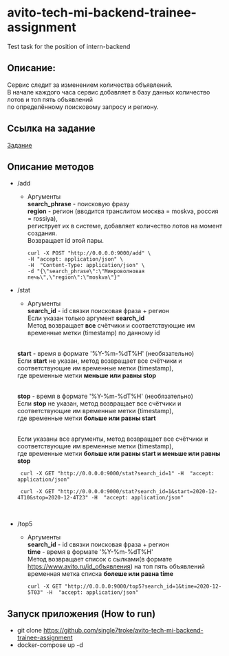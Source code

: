# avito-tech-mi-backend-trainee-assignment
   Test task for the position of intern-backend


## Описание:
Сервис следит за изменением количества объявлений.<br>
В начале каждого часа сервис добавляет в базу данных количество лотов и топ пять объявлений<br>
по определённому поисковому запросу и региону.

## Ссылка на задание
   [Задание](https://github.com/avito-tech/mi-backend-trainee-assignment)


## Описание методов
   - /add
     - Аргументы<br>
     <b>search_phrase</b> - поисковую фразу<br>
     <b>region</b> - регион (вводится транслитом москва = moskva, россия = rossiya),<br> 
     региструет их в системе, добавляет количество лотов на момент создания.<br>
     Возвращает id этой пары.<br>
          ```
          curl -X POST "http://0.0.0.0:9000/add" \
          -H "accept: application/json" \
          -H  "Content-Type: application/json" \
          -d "{\"search_phrase\":\"Микроволновая печь\",\"region\":\"moskva\"}"
          ```
   - /stat
     - Аргументы<br>
     <b>search_id</b> - id связки поисковая фраза + регион<br>
     Если указан только аргумент <b>search_id</b><br>
     Метод возвращает <b>все</b> счётчики и соответствующие им временные метки (timestamp) по данному id<br><br>
     
     <b>start</b> - время в формате '%Y-%m-%dT%H' (необязательно)<br>
     Если <b>start</b> не указан, метод возвращает все счётчики и соответствующие им временные метки (timestamp),<br> 
     где временные метки <b>меньше или равны stop</b><br><br>
     
     <b>stop</b> - время в формате '%Y-%m-%dT%H' (необязательно)<br>
     Если <b>stop</b> не указан, метод возвращает все счётчики и соответствующие им временные метки (timestamp),<br> 
     где временные метки <b>больше или равны start</b><br><br>
     
     Если указаны все аргументы, метод возвращает все счётчики и соответствующие им временные метки (timestamp),<br>
     где временные метки <b>больше или равны start и меньше или равны stop</b>
     
        ```
         curl -X GET "http://0.0.0.0:9000/stat?search_id=1" -H  "accept: application/json"
        ```
        ```
         curl -X GET "http://0.0.0.0:9000/stat?search_id=1&start=2020-12-4T10&stop=2020-12-4T23" -H  "accept: application/json"
        ```
       <br>
   - /top5
     - Аргументы<br>
     <b>search_id</b> - id связки поисковая фраза + регион<br>
     <b>time</b> - время в формате '%Y-%m-%dT%H'<br> 
     Метод возвращает список с сылками(в формате https://www.avito.ru/id_объявления) на топ пять объявлений<br>
     временная метка списка <b>болеше или равна time</b><br>
          ```
          curl -X GET "http://0.0.0.0:9000/top5?search_id=1&time=2020-12-5T03" -H  "accept: application/json"
          ```
## Запуск приложения (How to run)
   - git clone https://github.com/single7troke/avito-tech-mi-backend-trainee-assignment
   - docker-compose up -d